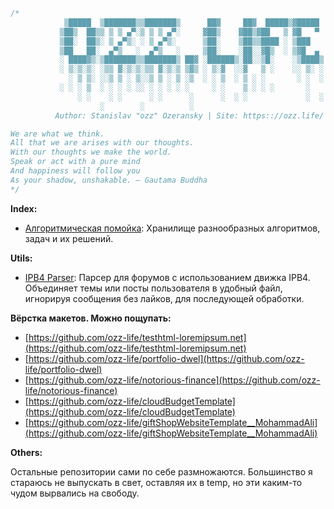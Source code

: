 ```cpp
/*
            ▒█████  ▒███████▒▒███████▒      ██▓     ██▓  █████▒▓█████
           ▒██▒  ██▒▒ ▒ ▒ ▄▀░▒ ▒ ▒ ▄▀░     ▓██▒    ▓██▒▓██   ▒ ▓█   ▀
           ▒██░  ██▒░ ▒ ▄▀▒░ ░ ▒ ▄▀▒░      ▒██░    ▒██▒▒████ ░ ▒███
           ▒██   ██░  ▄▀▒   ░  ▄▀▒   ░     ▒██░    ░██░░▓█▒  ░ ▒▓█  ▄
           ░ ████▓▒░▒███████▒▒███████▒ ██▓ ░██████▒░██░░▒█░    ░▒████▒
           ░ ▒░▒░▒░ ░▒▒ ▓░▒░▒░▒▒ ▓░▒░▒ ▒▓▒ ░ ▒░▓  ░░▓   ▒ ░    ░░ ▒░ ░
             ░ ▒ ▒░ ░░▒ ▒ ░ ▒░░▒ ▒ ░ ▒ ░▒  ░ ░ ▒  ░ ▒ ░ ░       ░ ░  ░
           ░ ░ ░ ▒  ░ ░ ░ ░ ░░ ░ ░ ░ ░ ░     ░ ░    ▒ ░ ░ ░       ░
               ░ ░    ░ ░      ░ ░      ░      ░  ░ ░             ░  ░
                    ░        ░          ░
          Author: Stanislav "ozz" Ozeransky | Site: https:://ozz.life/ 

We are what we think.
All that we are arises with our thoughts.
With our thoughts we make the world.
Speak or act with a pure mind
And happiness will follow you
As your shadow, unshakable. ― Gautama Buddha
*/
```

**Index:**

- [Алгоритмическая помойка](https://github.com/ozz-life/competitive-programming): Хранилище разнообразных алгоритмов, задач и их решений. 

**Utils:**

- [IPB4 Parser](https://github.com/ozz-life/ipb4parser): Парсер для форумов с использованием движка IPB4. Объединяет темы или посты пользователя в удобный файл, игнорируя сообщения без лайков, для последующей обработки.

**Вёрстка макетов. Можно пощупать:**

- [https://github.com/ozz-life/testhtml-loremipsum.net](https://github.com/ozz-life/testhtml-loremipsum.net)
- [https://github.com/ozz-life/portfolio-dwel](https://github.com/ozz-life/portfolio-dwel)
- [https://github.com/ozz-life/notorious-finance](https://github.com/ozz-life/notorious-finance)
- [https://github.com/ozz-life/cloudBudgetTemplate](https://github.com/ozz-life/cloudBudgetTemplate)
- [https://github.com/ozz-life/giftShopWebsiteTemplate__MohammadAli](https://github.com/ozz-life/giftShopWebsiteTemplate__MohammadAli)

**Others:**

Остальные репозитории сами по себе размножаются. Большинство я стараюсь не выпускать в свет, оставляя их в temp, но эти каким-то чудом вырвались на свободу.